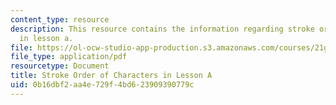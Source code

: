 ```yaml
---
content_type: resource
description: This resource contains the information regarding stroke order of characters
  in lesson a.
file: https://ol-ocw-studio-app-production.s3.amazonaws.com/courses/21g-103-chinese-iii-regular-fall-2005/0b16dbf2aa4e729f4bd623909390779c_MIT21G_103F05_cha1_7_rvw.pdf
file_type: application/pdf
resourcetype: Document
title: Stroke Order of Characters in Lesson A
uid: 0b16dbf2-aa4e-729f-4bd6-23909390779c
---
```


